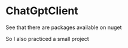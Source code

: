 # ChatGptClient

See that there are packages available on nuget

So I also practiced a small project
